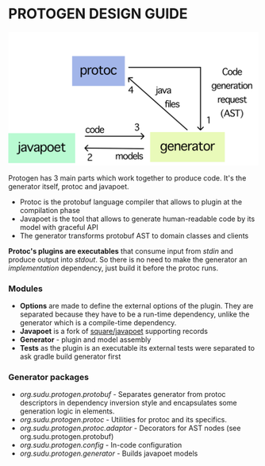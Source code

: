 PROTOGEN DESIGN GUIDE
=====================

![Architecture](architecture.svg)

Protogen has 3 main parts which work together to produce code. It's the generator itself, protoc and javapoet.

* Protoc is the protobuf language compiler that allows to plugin at the compilation phase
* Javapoet is the tool that allows to generate human-readable code by its model with graceful API
* The generator transforms protobuf AST to domain classes and clients

**Protoc's plugins are executables** that consume input from _stdin_ and produce output into _stdout_. So there is
no need to make the generator an _implementation_ dependency, just build it before the protoc runs.

### Modules

* **Options** are made to define the external options of the plugin. They are separated because they have to be
  a run-time dependency, unlike the generator which is a compile-time dependency.
* **Javapoet** is a fork of [square/javapoet](https://github.com/square/javapoet) supporting records
* **Generator** - plugin and model assembly
* **Tests** as the plugin is an executable its external tests were separated to ask gradle build generator first

### Generator packages

* _org.sudu.protogen.protobuf_ - Separates generator from protoc descriptors in dependency inversion style and
  encapsulates
  some generation logic in elements.
* _org.sudu.protogen.protoc_ - Utilities for protoc and its specifics.
* _org.sudu.protogen.protoc.adaptor_ - Decorators for AST nodes (see org.sudu.protogen.protobuf)
* _org.sudu.protogen.config_ - In-code configuration
* _org.sudu.protogen.generator_ - Builds javapoet models